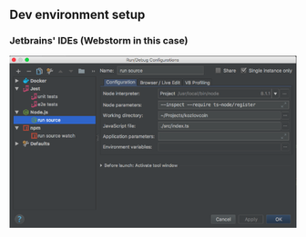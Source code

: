 ## Dev environment setup

### Jetbrains' IDEs (Webstorm in this case)
![alt text](img/webstorm-1.png)
